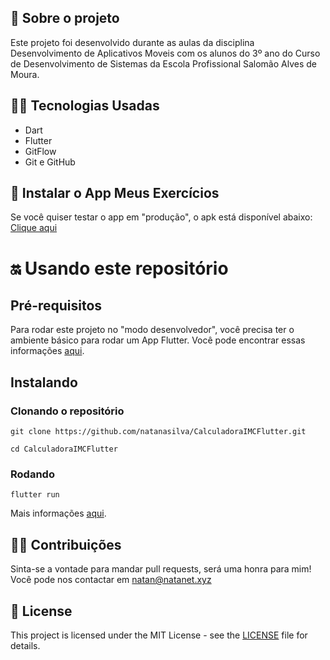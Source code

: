 ## 🧐 Sobre o projeto
Este projeto foi desenvolvido durante as aulas da disciplina Desenvolvimento de 
Aplicativos Moveis com os alunos do 3º ano do Curso de Desenvolvimento de Sistemas da Escola Profissional Salomão Alves de Moura.

## 👩‍💻 Tecnologias Usadas

- Dart
- Flutter
- GitFlow
- Git e GitHub

## 📲 Instalar o App Meus Exercícios
Se você quiser testar o app em "produção", o apk está disponível abaixo: 
[Clique aqui](https://play.google.com/store/apps/details?id=xyz.natanet.calculadoraimc)

# 🔛 Usando este repositório
## Pré-requisitos 
Para rodar este projeto no "modo desenvolvedor", você precisa ter o ambiente básico para rodar um App Flutter. Você pode encontrar essas informações [aqui](https://flutter.dev/docs/get-started/install).

## Instalando 
### Clonando o repositório
```
git clone https://github.com/natanasilva/CalculadoraIMCFlutter.git

cd CalculadoraIMCFlutter
```

### Rodando 
```
flutter run
```
Mais informações [aqui](https://flutter.dev/docs/get-started/test-drive?tab=vscode).

## 🤜🤛 Contribuições
Sinta-se a vontade para mandar pull requests, será uma honra para mim! Você pode nos contactar em [natan@natanet.xyz](mailto:natan@natanet.xyz)


## 📜 License
This project is licensed under the MIT License - see the [LICENSE](https://github.com/warleys14/S-Compras/blob/master/LICENSE) file for details.
